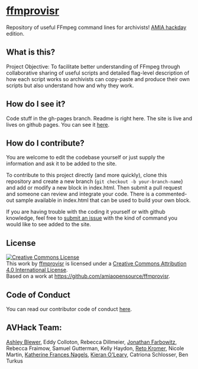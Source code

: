# [ffmprovisr](http://amiaopensource.github.io/ffmprovisr)

Repository of useful FFmpeg command lines for archivists! [AMIA hackday](http://wiki.curatecamp.org/index.php/Association_of_Moving_Image_Archivists_%26_Digital_Library_Federation_Hack_Day_2015) edition.

## What is this?

Project Objective: To facilitate better understanding of FFmpeg through collaborative sharing of useful scripts and detailed flag-level description of how each script works so archivists can copy-paste and produce their own scripts but also understand how and why they work.

## How do I see it?

Code stuff in the gh-pages branch. Readme is right here. The site is live and lives on github pages. You can see it [here](http://amiaopensource.github.io/ffmprovisr).

## How do I contribute?

You are welcome to edit the codebase yourself or just supply the information and ask it to be added to the site.

To contribute to this project directly (and more quickly), clone this repository and create a new branch (`git checkout -b your-branch-name`) and add or modify a new block in index.html. Then submit a pull request and someone can review and integrate your code. There is a commented-out sample available in index.html that can be used to build your own block.

If you are having trouble with the coding it yourself or with github knowledge, feel free to [submit an issue](https://github.com/amiaopensource/ffmprovisr/issues) with the kind of command you would like to see added to the site.

## License

<a rel="license" href="http://creativecommons.org/licenses/by/4.0/"><img alt="Creative Commons License" style="border-width:0" src="https://i.creativecommons.org/l/by/4.0/80x15.png" /></a><br />This <span xmlns:dct="http://purl.org/dc/terms/" href="http://purl.org/dc/dcmitype/InteractiveResource" rel="dct:type">work</span> by <a xmlns:cc="http://creativecommons.org/ns#" href="http://amiaopensource.github.io/ffmprovisr/" property="cc:attributionName" rel="cc:attributionURL">ffmprovisr</a> is licensed under a <a rel="license" href="http://creativecommons.org/licenses/by/4.0/">Creative Commons Attribution 4.0 International License</a>.<br />Based on a work at <a xmlns:dct="http://purl.org/dc/terms/" href="https://github.com/amiaopensource/ffmprovisr" rel="dct:source">https://github.com/amiaopensource/ffmprovisr</a>.

## Code of Conduct

You can read our contributor code of conduct [here](https://github.com/amiaopensource/ffmprovisr/blob/gh-pages/code_of_conduct.md).

## AVHack Team:

[Ashley Blewer](https://github.com/ablwr), Eddy Colloton, Rebecca Dillmeier, [Jonathan Farbowitz](https://github.com/jfarbowitz), Rebecca Fraimow, Samuel Gutterman, Kelly Haydon, [Reto Kromer](https://github.com/retokromer), Nicole Martin, [Katherine Frances Nagels](https://github.com/kfrn), [Kieran O'Leary](https://github.com/kieranjol), Catriona Schlosser, Ben Turkus
